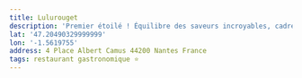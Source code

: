```yaml
---
title: Lulurouget
description: 'Premier étoilé ! Équilibre des saveurs incroyables, cadre chic mais décontracté. Très belle découverte !'
lat: '47.20490329999999'
lon: '-1.5619755'
address: 4 Place Albert Camus 44200 Nantes France
tags: restaurant gastronomique ⭐️
---
```

